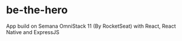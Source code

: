 # be-the-hero
App build on Semana OmniStack 11 (By RocketSeat) with React, React Native and ExpressJS
